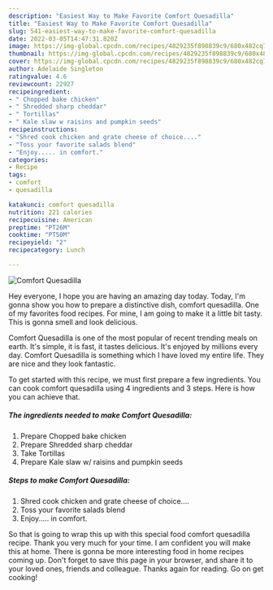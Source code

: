 ```yaml
---
description: "Easiest Way to Make Favorite Comfort Quesadilla"
title: "Easiest Way to Make Favorite Comfort Quesadilla"
slug: 541-easiest-way-to-make-favorite-comfort-quesadilla
date: 2022-03-05T14:47:31.820Z
image: https://img-global.cpcdn.com/recipes/4829235f898839c9/680x482cq70/comfort-quesadilla-recipe-main-photo.jpg
thumbnail: https://img-global.cpcdn.com/recipes/4829235f898839c9/680x482cq70/comfort-quesadilla-recipe-main-photo.jpg
cover: https://img-global.cpcdn.com/recipes/4829235f898839c9/680x482cq70/comfort-quesadilla-recipe-main-photo.jpg
author: Adelaide Singleton
ratingvalue: 4.6
reviewcount: 22927
recipeingredient:
- " Chopped bake chicken"
- " Shredded sharp cheddar"
- " Tortillas"
- " Kale slaw w raisins and pumpkin seeds"
recipeinstructions:
- "Shred cook chicken and grate cheese of choice...."
- "Toss your favorite salads blend"
- "Enjoy..... in comfort."
categories:
- Recipe
tags:
- comfort
- quesadilla

katakunci: comfort quesadilla 
nutrition: 221 calories
recipecuisine: American
preptime: "PT26M"
cooktime: "PT50M"
recipeyield: "2"
recipecategory: Lunch

---
```



![Comfort Quesadilla](https://img-global.cpcdn.com/recipes/4829235f898839c9/680x482cq70/comfort-quesadilla-recipe-main-photo.jpg)

Hey everyone, I hope you are having an amazing day today. Today, I'm gonna show you how to prepare a distinctive dish, comfort quesadilla. One of my favorites food recipes. For mine, I am going to make it a little bit tasty. This is gonna smell and look delicious.

Comfort Quesadilla is one of the most popular of recent trending meals on earth. It's simple, it is fast, it tastes delicious. It's enjoyed by millions every day. Comfort Quesadilla is something which I have loved my entire life. They are nice and they look fantastic.




To get started with this recipe, we must first prepare a few ingredients. You can cook comfort quesadilla using 4 ingredients and 3 steps. Here is how you can achieve that.

<!--inarticleads1-->

##### The ingredients needed to make Comfort Quesadilla:

1. Prepare  Chopped bake chicken
1. Prepare  Shredded sharp cheddar
1. Take  Tortillas
1. Prepare  Kale slaw w/ raisins and pumpkin seeds




<!--inarticleads2-->

##### Steps to make Comfort Quesadilla:

1. Shred cook chicken and grate cheese of choice....
1. Toss your favorite salads blend
1. Enjoy..... in comfort.




So that is going to wrap this up with this special food comfort quesadilla recipe. Thank you very much for your time. I am confident you will make this at home. There is gonna be more interesting food in home recipes coming up. Don't forget to save this page in your browser, and share it to your loved ones, friends and colleague. Thanks again for reading. Go on get cooking!
